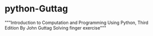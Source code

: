 # python-Guttag
"""Introduction to Computation and Programming Using Python, Third Edition By John Guttag 
Solving finger exercise"""
